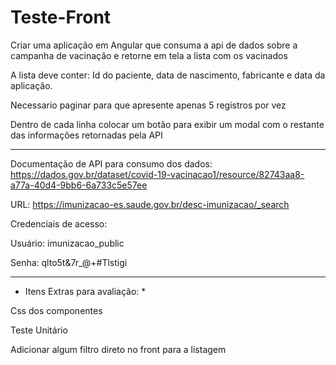 # Teste-Front
 
Criar uma aplicação em Angular que consuma a api de dados sobre a campanha de vacinação e retorne em tela a lista com os vacinados 

A lista deve conter: Id do paciente, data de nascimento, fabricante e data da aplicação.

Necessario paginar para que apresente apenas 5 registros por vez

Dentro de cada linha colocar um botão para exibir um modal com o restante das informações retornadas pela API

-----------------------------------------------------

Documentação de API para consumo dos dados:
https://dados.gov.br/dataset/covid-19-vacinacao1/resource/82743aa8-a77a-40d4-9bb6-6a733c5e57ee

URL: https://imunizacao-es.saude.gov.br/desc-imunizacao/_search

Credenciais de acesso:

Usuário: imunizacao_public

Senha: qlto5t&7r_@+#Tlstigi

-----------------------------------------------------

* Itens Extras para avaliação: *

Css dos componentes

Teste Unitário

Adicionar algum filtro direto no front para a listagem


